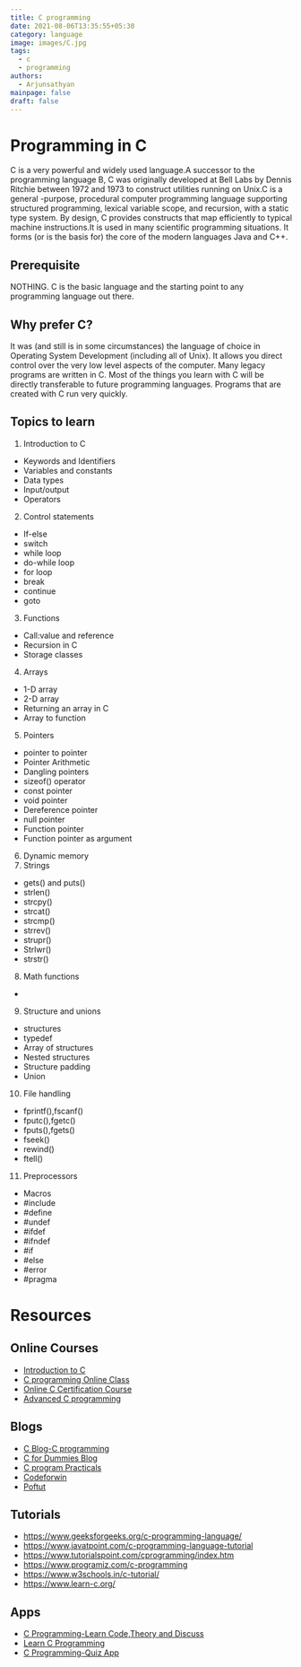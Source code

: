 ```yaml
---
title: C programming
date: 2021-08-06T13:35:55+05:30
category: language
image: images/C.jpg
tags:
  - c
  - programming
authors:
  - Arjunsathyan
mainpage: false
draft: false
---
```

# Programming in C

C is a very powerful and widely used language.A successor to the programming language B, C was originally developed at Bell Labs by Dennis Ritchie between 1972 and 1973 to construct utilities running on Unix.C is a general -purpose, procedural computer programming language supporting structured programming, lexical variable scope, and recursion, with a static type system. By design, C provides constructs that map efficiently to typical machine instructions.It is used in many scientific programming situations. It forms (or is the basis for) the core of the modern languages Java and C++.

## Prerequisite

NOTHING. C is the basic language and the starting point to any programming language out there.

## Why prefer C?

It was (and still is in some circumstances) the language of choice in Operating System Development (including all of Unix).
It allows you direct control over the very low level aspects of the computer.
Many legacy programs are written in C.
Most of the things you learn with C will be directly transferable to future programming languages.
Programs that are created with C run very quickly.

## Topics to learn

1. Introduction to C

* Keywords and Identifiers
* Variables and constants
* Data types
* Input/output
* Operators

2. Control statements

* If-else
* switch
* while loop
* do-while loop
* for loop
* break
* continue
* goto

3. Functions

* Call:value and reference
* Recursion in C
* Storage classes

4. Arrays

* 1-D array
* 2-D array
* Returning an array in C
* Array to function

5. Pointers

* pointer to pointer
* Pointer Arithmetic
* Dangling pointers
* sizeof() operator
* const pointer
* void pointer
* Dereference pointer
* null pointer
* Function pointer
* Function pointer as argument

6. Dynamic memory
7. Strings

* gets() and puts()
* strlen()
* strcpy()
* strcat()
* strcmp()
* strrev()
* strupr()
* Strlwr()
* strstr()

8. Math functions

*

9. Structure and unions

* structures
* typedef
* Array of structures
* Nested structures
* Structure padding
* Union

10. File handling

* fprintf(),fscanf()
* fputc(),fgetc()
* fputs(),fgets()
* fseek()
* rewind()
* ftell()

11. Preprocessors

* Macros
* \#include
* \#define
* \#undef
* \#ifdef
* \#ifndef
* \#if
* \#else
* \#error
* \#pragma

# Resources

## Online Courses

* [Introduction to C](http://./Check%20if%20there%20is%20a%20typo%20in%20x-special.DNS_PROBE_FINISHED_NXDOMAIN)
* [C programming Online Class](http://./Check%20if%20there%20is%20a%20typo%20in%20x-special.DNS_PROBE_FINISHED_NXDOMAIN)
* [Online C Certification Course](http://./Check%20if%20there%20is%20a%20typo%20in%20x-special.DNS_PROBE_FINISHED_NXDOMAIN)
* [Advanced C programming](http://./Check%20if%20there%20is%20a%20typo%20in%20x-special.DNS_PROBE_FINISHED_NXDOMAIN)

## Blogs

* [C Blog-C programming](https://www.c-lang.thiyagaraaj.com/archive/c-blog)
* [C for Dummies Blog](https://c-for-dummies.com/blog/)
* [C program Practicals](https://cprogrampracticals.blogspot.com/p/home-page.html)
* [Codeforwin](https://codeforwin.org/)
* [Poftut](https://www.poftut.com/)

## Tutorials

* <https://www.geeksforgeeks.org/c-programming-language/>
* <https://www.javatpoint.com/c-programming-language-tutorial>
* <https://www.tutorialspoint.com/cprogramming/index.htm>
* <https://www.programiz.com/c-programming>
* <https://www.w3schools.in/c-tutorial/>
* <https://www.learn-c.org/>

## Apps

* [C Programming-Learn Code,Theory and Discuss](https://play.google.com/store/apps/details?id=com.spdroid.c&hl=en_IN&gl=US)
* [Learn C Programming](https://play.google.com/store/apps/details?id=c.programming&hl=en_IN&gl=US)
* [C Programming-Quiz App](https://play.google.com/store/apps/details?id=amaresh.firstquizapp&hl=en_IN&gl=US)